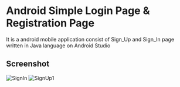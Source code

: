 # Android Simple Login Page & Registration Page 
It is a android mobile application consist of Sign_Up and Sign_In page written in Java language on Android Studio 

## Screenshot

![SignIn](https://user-images.githubusercontent.com/54741562/223957361-99597e98-8ea6-4a73-92ab-742044852713.PNG)
![SignUp1](https://user-images.githubusercontent.com/54741562/223958012-a76e822a-26e4-4d5e-8078-704b7f13c975.PNG)
